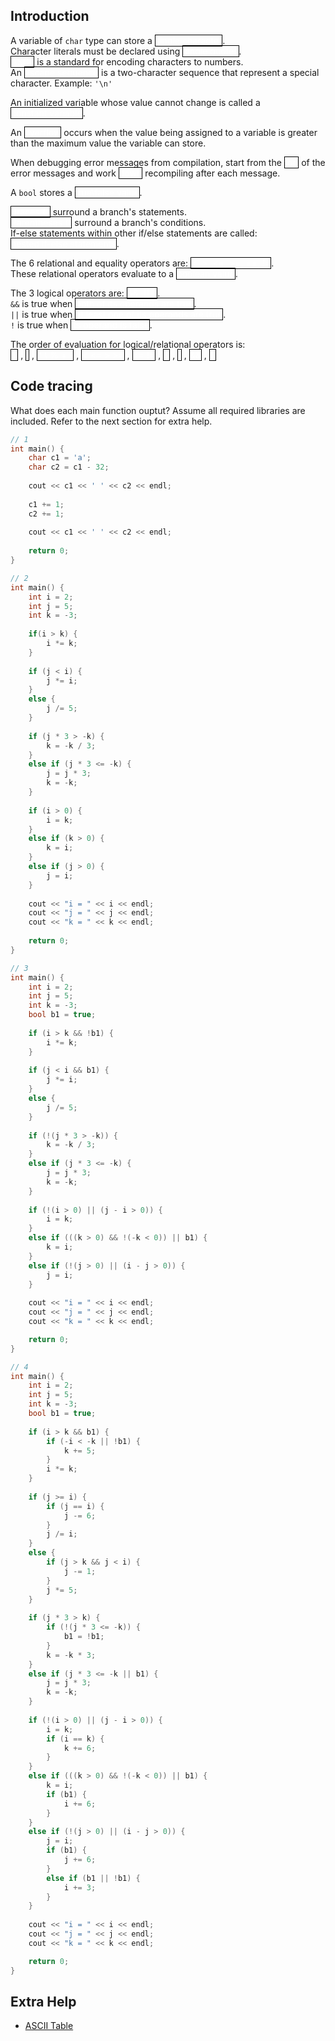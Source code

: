 Introduction
---

A variable of ``char`` type can store a
<a style="color:white;border:solid black;border-width:1px">single character</a>.</br>
Character literals must be declared using
<a style="color:white;border:solid black;border-width:1px">single quotes</a>.</br>
<a style="color:white;border:solid black;border-width:1px">ASCII</a>
is a standard for encoding characters to numbers.</br>
An
<a style="color:white;border:solid black;border-width:1px">escape sequence</a>
is a two-character sequence that represent a special character. Example: ``'\n'``

An initialized variable whose value cannot change is called a </br>
<a style="color:white;border:solid black;border-width:1px">constant variable</a>.

An 
<a style="color:white;border:solid black;border-width:1px">overflow</a>
occurs when the value being assigned to a variable is greater than the maximum value the variable can store.

When debugging error messages from compilation, start from the
<a style="color:white;border:solid black;border-width:1px">top</a>
of the error messages and work 
<a style="color:white;border:solid black;border-width:1px">down</a>
recompiling after each message.

A ``bool`` stores a
<a style="color:white;border:solid black;border-width:1px">true\\false value</a>.

<a style="color:white;border:solid black;border-width:1px">Braces \{\}</a>
surround a branch's statements.</br>
<a style="color:white;border:solid black;border-width:1px">Parentheses \(\)</a>
surround a branch's conditions.</br>
If-else statements within other if/else statements are called: </br>
<a style="color:white;border:solid black;border-width:1px">nested if-else statements</a>.

The 6 relational and equality operators are:
<a style="color:white;border:solid black;border-width:1px"><, >, <=, >=, ==, \!=</a>.</br>
These relational operators evaluate to a
<a style="color:white;border:solid black;border-width:1px">boolean value</a>.

The 3 logical operators are:
<a style="color:white;border:solid black;border-width:1px">&&, ||, \!</a>.</br>
``&&`` is true when 
<a style="color:white;border:solid black;border-width:1px">both of its operands are true</a>.</br>
``||`` is true when
<a style="color:white;border:solid black;border-width:1px">at least one of its operands are true</a>.</br>
``!`` is true when
<a style="color:white;border:solid black;border-width:1px">its operand is false</a>.

The order of evaluation for logical/relational operators is: </br>
<a style="color:white;border:solid black;border-width:1px">\(\)</a>
,
<a style="color:white;border:solid black;border-width:1px">\!</a>
,
<a style="color:white;border:solid black;border-width:1px">\* \\ % \+ \-</a>
,
<a style="color:white;border:solid black;border-width:1px">< <= > >=</a>
,
<a style="color:white;border:solid black;border-width:1px">== \!=</a>
,
<a style="color:white;border:solid black;border-width:1px">&</a>
,
<a style="color:white;border:solid black;border-width:1px">|</a>
,
<a style="color:white;border:solid black;border-width:1px">&&</a>
,
<a style="color:white;border:solid black;border-width:1px">||</a>

Code tracing
---

What does each main function ouptut?
Assume all required libraries are included.
Refer to the next section for extra help.

```c++
// 1
int main() {
    char c1 = 'a';
    char c2 = c1 - 32;
    
    cout << c1 << ' ' << c2 << endl;
    
    c1 += 1;
    c2 += 1;
    
    cout << c1 << ' ' << c2 << endl;
    
    return 0;
}

// 2
int main() {
    int i = 2;
    int j = 5;
    int k = -3;
    
    if(i > k) {
        i *= k;
    }
    
    if (j < i) {
        j *= i;
    }
    else {
        j /= 5;
    }
    
    if (j * 3 > -k) {
        k = -k / 3;
    }
    else if (j * 3 <= -k) {
        j = j * 3;
        k = -k;
    }
    
    if (i > 0) {
        i = k;
    }
    else if (k > 0) {
        k = i;
    }
    else if (j > 0) {
        j = i;
    }
    
    cout << "i = " << i << endl;
    cout << "j = " << j << endl;
    cout << "k = " << k << endl;
    
    return 0;
}

// 3
int main() {
    int i = 2;
    int j = 5;
    int k = -3;
    bool b1 = true;
    
    if (i > k && !b1) {
        i *= k;
    }
    
    if (j < i && b1) {
        j *= i;
    }
    else {
        j /= 5;
    }
    
    if (!(j * 3 > -k)) {
        k = -k / 3;
    }
    else if (j * 3 <= -k) {
        j = j * 3;
        k = -k;
    }
    
    if (!(i > 0) || (j - i > 0)) {
        i = k;
    }
    else if (((k > 0) && !(-k < 0)) || b1) {
        k = i;
    }
    else if (!(j > 0) || (i - j > 0)) {
        j = i;
    }
    
    cout << "i = " << i << endl;
    cout << "j = " << j << endl;
    cout << "k = " << k << endl;

    return 0;
}

// 4
int main() {
    int i = 2;
    int j = 5;
    int k = -3;
    bool b1 = true;
    
    if (i > k && b1) {
        if (-i < -k || !b1) {
            k += 5;
        }
        i *= k;
    }
    
    if (j >= i) {
        if (j == i) {
            j -= 6;
        }
        j /= i;
    }
    else {
        if (j > k && j < i) {
            j -= 1;
        }
        j *= 5;
    }
    
    if (j * 3 > k) {
        if (!(j * 3 <= -k)) {
            b1 = !b1;
        }
        k = -k * 3;
    }
    else if (j * 3 <= -k || b1) {
        j = j * 3;
        k = -k;
    }
    
    if (!(i > 0) || (j - i > 0)) {
        i = k;
        if (i == k) {
            k += 6;
        }
    }
    else if (((k > 0) && !(-k < 0)) || b1) {
        k = i;
        if (b1) {
            i += 6;   
        }
    }
    else if (!(j > 0) || (i - j > 0)) {
        j = i;
        if (b1) {
            j += 6;
        }
        else if (b1 || !b1) {
            i += 3;
        }
    }
    
    cout << "i = " << i << endl;
    cout << "j = " << j << endl;
    cout << "k = " << k << endl;

    return 0;
}
```

Extra Help
---

* [ASCII Table](http://www.asciitable.com/)
